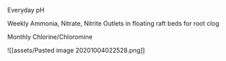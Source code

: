 Everyday
pH

Weekly
Ammonia, Nitrate, Nitrite
Outlets in floating raft beds for root clog

Monthly
Chlorine/Chloromine

![[assets/Pasted image 20201004022528.png]]